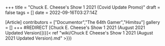 +++
title = "Chuck E. Cheese's Show 1 2021 (Covid Update Promo)"
draft = false
tags = []
date = 2022-09-16T03:27:14Z

[Article]
contributors = ["Documentor","The 64th Gamer","Himitsu"]
gallery = []
+++
#REDIRECT [Chuck E. Cheese's Show 1 2021 (August 2021 Updated Version)]({{< ref "wiki/Chuck E Cheese's Show 1 2021 (August 2021 Updated Version).md" >}})